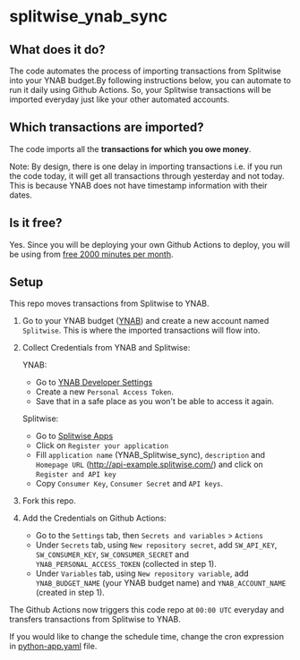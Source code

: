 # splitwise_ynab_sync

## What does it do?
The code automates the process of importing transactions from Splitwise into your YNAB budget.By following instructions below, you can automate to run it daily using Github Actions. So, your Splitwise transactions will be imported everyday just like your other automated accounts.

## Which transactions are imported?
The code imports all the **transactions for which you owe money**.

Note: By design, there is one delay in importing transactions i.e. if you run the code today, it will get all transactions through yesterday and not today. This is because YNAB does not have timestamp information with their dates.

## Is it free?
Yes. Since you will be deploying your own Github Actions to deploy, you will be using from [free 2000 minutes per month](https://docs.github.com/en/billing/managing-billing-for-github-actions/about-billing-for-github-actions).

## Setup
This repo moves transactions from Splitwise to YNAB.

1. Go to your YNAB budget ([YNAB](https://app.youneedabudget.com/)) and create a new account named `Splitwise`. This is where the imported transactions will flow into.
2. Collect Credentials from YNAB and Splitwise:

    YNAB:
     - Go to [YNAB Developer Settings](https://app.ynab.com/settings/developer)
     - Create a new `Personal Access Token`.
     - Save that in a safe place as you won't be able to access it again.
    
    Splitwise:
    - Go to [Splitwise Apps](https://secure.splitwise.com/apps)
    - Click on `Register your application`
    - Fill `application name` (YNAB_Splitwise_sync), `description` and `Homepage URL` (http://api-example.splitwise.com/) and click on `Register and API key`
    - Copy `Consumer Key`, `Consumer Secret` and `API keys`.
3. Fork this repo.
4. Add the Credentials on Github Actions:
    - Go to the `Settings` tab, then `Secrets and variables` > `Actions`
    - Under `Secrets` tab, using `New repository secret`, add `SW_API_KEY`, `SW_CONSUMER_KEY`, `SW_CONSUMER_SECRET` and `YNAB_PERSONAL_ACCESS_TOKEN` (collected in step 1).
    - Under `Variables` tab, using `New repository variable`, add `YNAB_BUDGET_NAME` (your YNAB budget name) and `YNAB_ACCOUNT_NAME` (created in step 1).


The Github Actions now triggers this code repo at `00:00 UTC` everyday and transfers transactions from Splitwise to YNAB.

If you would like to change the schedule time, change the cron expression in [python-app.yaml](.github/workflows/python-app.yml) file.
